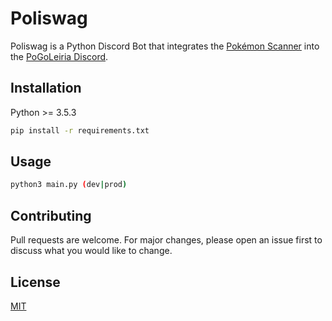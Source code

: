 # Poliswag

Poliswag is a Python Discord Bot that integrates the [Pokémon Scanner](https://pogoleiria.pt) into the [PoGoLeiria Discord](https://discord.gg/pASCYbp).

## Installation

Python >= 3.5.3

```bash
pip install -r requirements.txt
```

## Usage

```bash
python3 main.py (dev|prod)
```

## Contributing
Pull requests are welcome. For major changes, please open an issue first to discuss what you would like to change.

## License
[MIT](https://choosealicense.com/licenses/mit/)
